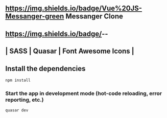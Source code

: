 https://img.shields.io/badge/Vue%20JS-Messanger-green
Messanger Clone
-
https://img.shields.io/badge/<LABEL>-<MESSAGE>-<COLOR>
-
| SASS | Quasar | Font Awesome Icons |
-
## Install the dependencies
```bash
npm install
```

### Start the app in development mode (hot-code reloading, error reporting, etc.)
```bash
quasar dev
```

